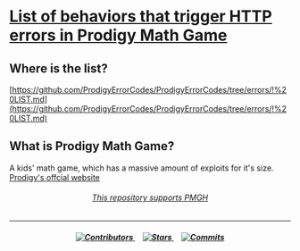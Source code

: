# [List of behaviors that trigger HTTP errors in Prodigy Math Game](https://github.com/ProdigyErrorCodes/ProdigyErrorCodes/tree/errors/!%20LIST.md)

## Where is the list?

[https://github.com/ProdigyErrorCodes/ProdigyErrorCodes/tree/errors/!%20LIST.md](https://github.com/ProdigyErrorCodes/ProdigyErrorCodes/tree/errors/!%20LIST.md)

## What is Prodigy Math Game?
A kids' math game, which has a massive amount of exploits for it's size. [Prodigy's offcial website](https://www.prodigygame.com/main-en/)


<h6 align = "center"><i> <a href = "https://github.com/Prodigy-Hacking/ProdigyMathGameHacking">This repository supports PMGH</a></i></h6>

______

<h5 align = "center">
  
  
  <a href = "https://github.com/ProdigyErrorCodes/ProdigyErrorCodes/graphs/contributors">
<img alt="Contributors" src="https://img.shields.io/github/contributors/ProdigyErrorCodes/ProdigyErrCodes?color=blue&label=Contributors&logo=CircleCI&logoColor=white&style=for-the-badge">
</a>⠀
  
  <a href = "https://github.com/ProdigyErrorCodes/ProdigyErrorCodes/stargazers">
    <img alt="Stars" src="https://img.shields.io/github/stars/ProdigyErrorCodes/ProdigyErrCodes?color=yellow&label=STARS&logo=GitHub&logoColor=white&style=for-the-badge">
  </a>⠀
  
<a href = "https://github.com/ProdigyErrorCodes/ProdigyErrorCodes/commits">  
  <img alt="Commits" src="https://img.shields.io/github/commit-activity/y/ProdigyErrorCodes/ProdigyErrCodes?color=purple&label=commits&logo=Git&logoColor=white&style=for-the-badge">
</a>
  
</h5>
